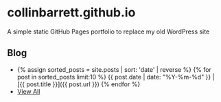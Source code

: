 # collinbarrett.github.io
A simple static GitHub Pages portfolio to replace my old WordPress site

## Blog

* {% assign sorted_posts = site.posts | sort: 'date' | reverse %}
{% for post in sorted_posts limit:10 %}
{{ post.date | date: "%Y-%m-%d" }} | [{{ post.title }}]({{ post.url }})
{% endfor %}
* [View All](/blog)